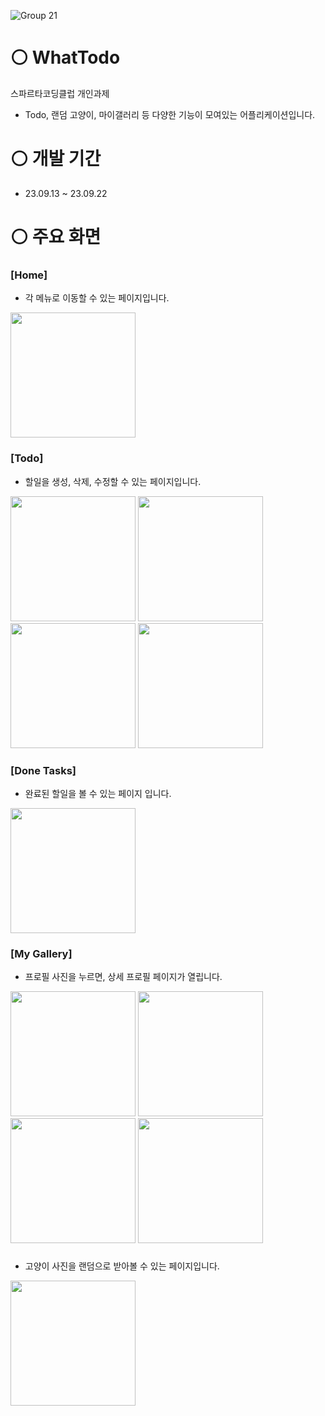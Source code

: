 ![Group 21](https://github.com/real-future/study-crud-api/assets/85066307/56712e37-dc55-435b-b4d7-ef3c0ee4892e)

# ⚪️ WhatTodo
스파르타코딩클럽 개인과제

- Todo, 랜덤 고양이, 마이갤러리 등 다양한 기능이 모여있는 어플리케이션입니다.

# ⚪️ 개발 기간
- 23.09.13 ~ 23.09.22

# ⚪️ 주요 화면
### [Home]

- 각 메뉴로 이동할 수 있는 페이지입니다.
  
<img src="https://github.com/real-future/study-crud-api/assets/85066307/20636b17-2409-4b7e-b25c-0c3d0a3d2c23" width="200"/>


### [Todo]

- 할일을 생성, 삭제, 수정할 수 있는 페이지입니다. 
  
<img src="https://github.com/real-future/study-crud-api/assets/85066307/0c83afbe-0e9d-491a-8980-c8098b3cf3d6" width="200"/>
<img src="https://github.com/real-future/study-crud-api/assets/85066307/2cd91ce0-5902-4c4a-97ca-a0d5d56b7e2f" width="200"/>
<img src="https://github.com/real-future/study-crud-api/assets/85066307/05f59153-fbae-4b01-afd7-92afe17bf6ab" width="200"/>
<img src="https://github.com/real-future/study-crud-api/assets/85066307/b2fdd4ad-173c-4ea4-ad71-914a2ed5b19f" width="200"/>


### [Done Tasks]

- 완료된 할일을 볼 수 있는 페이지 입니다.
  
<img src="https://github.com/real-future/study-crud-api/assets/85066307/ca627d84-5f8e-4233-aa60-4832f942fc39" width="200"/>


### [My Gallery]

- 프로필 사진을 누르면, 상세 프로필 페이지가 열립니다.
  
<img src="https://github.com/real-future/study-crud-api/assets/85066307/2911154d-548d-494e-bd12-69b6577a847e" width="200"/>
<img src="https://github.com/real-future/study-crud-api/assets/85066307/f13f08f0-76b8-4436-9734-d5f864f76adb" width="200"/>
<img src="https://github.com/real-future/study-crud-api/assets/85066307/ddbde363-cb4f-40fe-b364-e0f541f52ed9" width="200"/>
<img src="https://github.com/real-future/study-crud-api/assets/85066307/a161af53-c1d2-4e58-8f04-d3d9cb39e4a8" width="200"/>




### **<Random Cat>**
- 고양이 사진을 랜덤으로 받아볼 수 있는 페이지입니다.
  
<img src="https://github.com/real-future/study-crud-api/assets/85066307/d779ebbf-f828-4b13-bfd9-96ad3a78756d" width="200"/>




